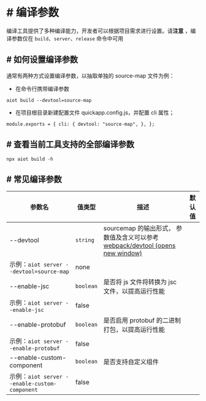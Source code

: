 <!-- 源地址: https://iot.mi.com/vela/quickapp/zh/guide/start/toolkit-params.html -->

# # 编译参数

编译工具提供了多种编译能力，开发者可以根据项目需求进行设置。请**注意** ，编译参数仅在 `build`、`server`、`release` 命令中可用

## # 如何设置编译参数

通常有两种方式设置编译参数，以抽取单独的 source-map 文件为例：

  * 在命令行携带编译参数

``` aiot build --devtool=source-map ```

  * 在项目根目录新建配置文件 quickapp.config.js，并配置 cli 属性；

``` module.exports = { cli: { devtool: "source-map", }, }; ```

## # 查看当前工具支持的全部编译参数

``` npx aiot build -h ```

## # 常见编译参数

参数名 | 值类型 | 描述 | 默认值  
---|---|---|---  
\--devtool | `string` | sourcemap 的输出形式， 参数值及含义可以参考 [webpack/devtool (opens new window)](<https://www.webpackjs.com/configuration/devtool/#root>)   
示例：`aiot server --devtool=source-map` | none  
\--enable-jsc | `boolean` | 是否将 js 文件将转换为 jsc 文件，以提高运行性能   
示例：`aiot server --enable-jsc` | false  
\--enable-protobuf | `boolean` | 是否启用 protobuf 的二进制打包，以提高运行性能   
示例：`aiot server --enable-protobuf` | false  
\--enable-custom-component | `boolean` | 是否支持自定义组件   
示例：`aiot server --enable-custom-component` | false
